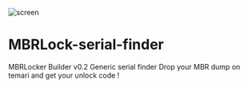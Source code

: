 ![screen](https://cloud.githubusercontent.com/assets/8536299/8458511/d375f746-2017-11e5-953b-d19185207f09.PNG)

MBRLock-serial-finder
=====================

MBRLocker Builder v0.2 Generic serial finder
Drop your MBR dump on temari and get your unlock code !
